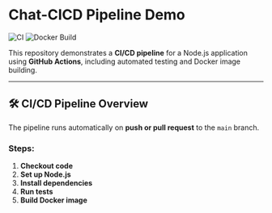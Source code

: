 # Chat-CICD Pipeline Demo

![CI](https://github.com/floppa-69/Chat-CICD/actions/workflows/ci.yml/badge.svg)
![Docker Build](https://img.shields.io/badge/docker-ready-blue)

This repository demonstrates a **CI/CD pipeline** for a Node.js application using **GitHub Actions**, including automated testing and Docker image building.

---

## 🛠 CI/CD Pipeline Overview

The pipeline runs automatically on **push or pull request** to the `main` branch.

### Steps:

1. **Checkout code**
2. **Set up Node.js**
3. **Install dependencies**
4. **Run tests**
5. **Build Docker image**

